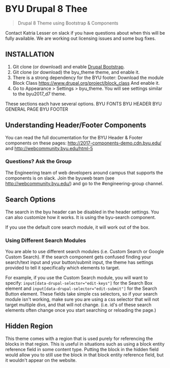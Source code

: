 # BYU Drupal 8 Thee
> Drupal 8 Theme using Bootstrap &amp; Components

Contact Katria Lesser on slack if you have questions about when this will be 
fully available. We are working out licensing issues and some bug fixes.

## INSTALLATION
1. Git clone (or download) and enable 
[Drupal Bootstrap](https://drupal.org/project/bootstrap).
2. Git clone (or download) the byu_theme theme, and enable it. 
3. There is a strong dependency for the BYU footer: Download the module Block 
Class https://www.drupal.org/project/block_class
And enable it.
4. Go to Appearance > Settings > byu_theme. You will see settings similar to 
the byu2017_d7 theme.

These sections each have several options.
BYU FONTS
BYU HEADER
BYU GENERAL PAGE
BYU FOOTER

## Understanding Header/Footer Components
You can read the full documentation for the BYU Header & Footer components on 
these pages: http://2017-components-demo.cdn.byu.edu/ and 
http://webcommunity.byu.edu/html-5

### Questions? Ask the Group
The Engineering team of web developers around campus that supports the 
components is on slack. Join the byuweb team (see http://webcommunity.byu.edu/) 
and go to the #engineering-group channel.

## Search Options
The search in the byu header can be disabled in the header settings.
You can also customize how it works. It is using the byu-search component. 

If you use the default core search module, it will work out of the box.

### Using Different Search Modules
You are able to use different search modules (i.e. Custom Search or Google 
Custom Search). If the search component gets confused finding your search/text 
input and your button/submit input, the theme has settings provided to tell it 
specifically which elements to target.

For example, if you use the Custom Search module, you will want to specify:
`input[data-drupal-selector="edit-keys"]` for the Search Box element
and 
`input[data-drupal-selector="edit-submit"]` for the Search Button element.
These fields take simple css selectors, so if your search module isn't working, 
make sure you are using a css selector that will not target multiple divs, and 
that will not change. (i.e. id's of these search elements often change once you 
start searching or reloading the page.)

## Hidden Region

This theme comes with a region that is used purely for referencing the blocks in that region. This is useful in situations such as using a block entity reference field in some content type. Putting the block in the hidden field would allow you to still use the block in that block entity reference field, but it wouldn't appear on the website.
